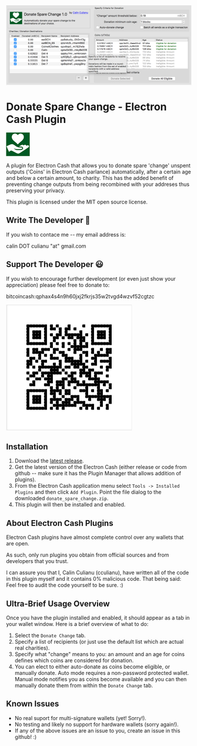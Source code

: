 ![ScreenShot](ScreenShot.png)

# Donate Spare Change - Electron Cash Plugin 

![Icon](resources/icon64.png)

A plugin for Electron Cash that allows you to donate spare 'change' unspent outputs ('Coins' in Electron Cash parlance) automatically, after a certain age and below a certain amount, to charity.  This has the added benefit of preventing change outputs from being recombined with your addreses thus preserving your privacy.  


This plugin is licensed under the MIT open source license.

## Write The Developer 🧐 ##

If you wish to contace me -- my email address is:

  calin DOT culianu "at" gmail.com

## Support The Developer 😃 ##

If you wish to encourage further development (or even just show your appreciation) please feel free to donate to:

  bitcoincash:qphax4s4n9h60jxj2fkrjs35w2tvgd4wzvf52cgtzc
    
![Donate](donate.png)

## Installation ##

1. Download the [latest release](https://github.com/cculianu/DonateSpareChange/releases).
2. Get the latest version of the Electron Cash (either release or code from github -- make sure it has the Plugin Manager that allows addition of plugins).
3. From the Electron Cash application menu select `Tools -> Installed Plugins` and then click `Add Plugin`. Point the file dialog to the downloaded `donate_spare_change.zip`.
4. This plugin will then be installed and enabled.

## About Electron Cash Plugins ##

Electron Cash plugins have almost complete control over any wallets that are open.

As such, only run plugins you obtain from official sources and from developers that you trust.

I can assure you that I, Calin Culianu (cculianu), have written all of the code in this plugin myself and it contains 0% malicious code.  That being said: Feel free to audit the code yourself to be sure. :)

## Ultra-Brief Usage Overview ##

Once you have the plugin installed and enabled, it should appear as a tab in your wallet window. Here is a brief overview of what to do:

1. Select the `Donate Change` tab.
2. Specify a list of recipients (or just use the default list which are actual real charities).
3. Specify what "change" means to you: an amount and an age for coins defines which coins are considered for donation.
4. You can elect to either auto-donate as coins become eligible, or manually donate. Auto mode requires a non-password protected wallet. Manual mode notifies you as coins become available and you can then manually donate them from within the `Donate Change` tab.

## Known Issues ##

* No real suport for multi-signature wallets (yet! Sorry!).
* No testing and likely no support for hardware wallets (sorry again!).
* If any of the above issues are an issue to you, create an issue in this github! :)
